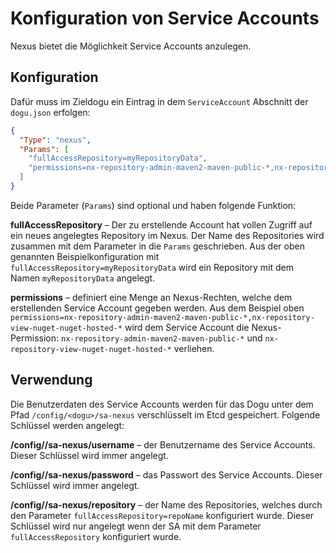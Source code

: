 # Konfiguration von Service Accounts

Nexus bietet die Möglichkeit Service Accounts anzulegen. 

## Konfiguration

Dafür muss im Zieldogu ein Eintrag in dem `ServiceAccount` Abschnitt der `dogu.json` erfolgen:

```json
{
  "Type": "nexus",
  "Params": [
    "fullAccessRepository=myRepositoryData",
    "permissions=nx-repository-admin-maven2-maven-public-*,nx-repository-view-nuget-nuget-hosted-*"
  ]
}
```

Beide Parameter (`Params`) sind optional und haben folgende Funktion:

**fullAccessRepository** – Der zu erstellende Account hat vollen Zugriff auf ein neues angelegtes Repository im Nexus.
Der Name des Repositories wird zusammen mit dem Parameter in die `Params` geschrieben.
Aus der oben genannten Beispielkonfiguration mit `fullAccessRepository=myRepositoryData` wird ein Repository mit dem
Namen `myRepositoryData` angelegt.

**permissions** – definiert eine Menge an Nexus-Rechten, welche dem erstellenden Service Account gegeben werden.
Aus dem Beispiel oben `permissions=nx-repository-admin-maven2-maven-public-*,nx-repository-view-nuget-nuget-hosted-*`
wird dem Service Account die Nexus-Permission: `nx-repository-admin-maven2-maven-public-*` und `nx-repository-view-nuget-nuget-hosted-*` verliehen.

## Verwendung

Die Benutzerdaten des Service Accounts werden für das Dogu unter dem Pfad `/config/<dogu>/sa-nexus` verschlüsselt im Etcd gespeichert.
Folgende Schlüssel werden angelegt:

**/config/<dogu>/sa-nexus/username** – der Benutzername des Service Accounts. Dieser Schlüssel wird immer angelegt.

**/config/<dogu>/sa-nexus/password** – das Passwort des Service Accounts. Dieser Schlüssel wird immer angelegt.

**/config/<dogu>/sa-nexus/repository** – der Name des Repositories, welches durch den Parameter `fullAccessRepository=repoName` konfiguriert wurde. 
Dieser Schlüssel wird nur angelegt wenn der SA mit dem Parameter `fullAccessRepository` konfiguriert wurde.